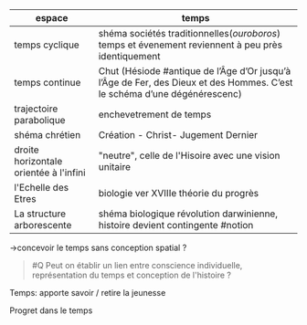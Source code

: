 espace|temps
--|--
temps cyclique| shéma sociétés traditionnelles(*ouroboros*) temps et évenement reviennent à peu près identiquement
temps continue | Chut (Hésiode #antique  de l’Âge d’Or jusqu’à l’Âge de Fer, des Dieux et des Hommes. C’est le schéma d’une dégénérescenc)
trajectoire parabolique|enchevetrement de temps
shéma chrétien|Création - Christ- Jugement Dernier
droite horizontale orientée à l'infini  |"neutre", celle de l'Hisoire avec une vision unitaire
l'Echelle des Etres|biologie ver XVIIIe théorie du progrès
La structure arborescente | shéma biologique révolution darwinienne, histoire devient contingente #notion 
	
 ->concevoir le temps sans conception spatial ? 
 
 >#Q Peut on établir un lien entre conscience individuelle, représentation du temps et conception de l'histoire ? 
 

Temps: 
apporte savoir / retire la jeunesse

Progret dans le temps